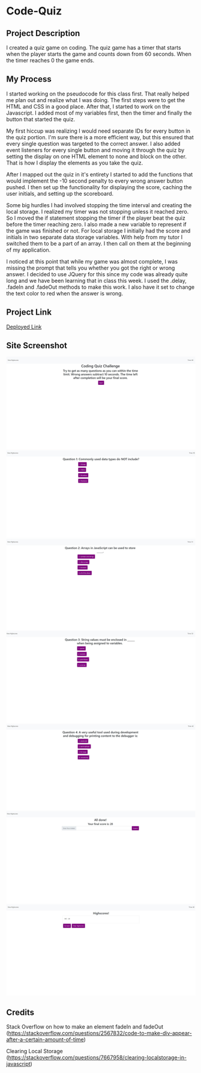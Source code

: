 # Code-Quiz

## Project Description

I created a quiz game on coding. The quiz game has a timer that starts when the player starts the game and counts down from 60 seconds. When the timer reaches 0 the game ends. 

## My Process

I started working on the pseudocode for this class first. That really helped me plan out and realize what I was doing. The first steps were to get the HTML and CSS in a good place. After that, I started to work on the Javascript. I added most of my variables first, then the timer and finally the button that started the quiz.

My first hiccup was realizing I would need separate IDs for every button in the quiz portion. I'm sure there is a more efficient way, but this ensured that every single question was targeted to the correct answer. I also added event listeners for every single button and moving it through the quiz by setting the display on one HTML element to none and block on the other. That is how I display the elements as you take the quiz. 

After I mapped out the quiz in it's entirety I started to add the functions that would implement the -10 second penalty to every wrong answer button pushed. I then set up the functionality for displaying the score, caching the user initials, and setting up the scoreboard. 

Some big hurdles I had involved stopping the time interval and creating the local storage. I realized my timer was not stopping unless it reached zero. So I moved the if statement stopping the timer if the player beat the quiz before the timer reaching zero. I also made a new variable to represent if the game was finished or not. For local storage I initially had the score and initials in two separate data storage variables. With help from my tutor I switched them to be a part of an array. I then call on them at the beginning of my application.

I noticed at this point that while my game was almost complete, I was missing the prompt that tells you whether you got the right or wrong answer. I decided to use JQuery for this since my code was already quite long and we have been learning that in class this week. I used the .delay, .fadeIn and .fadeOut methods to make this work. I also have it set to change the text color to red when the answer is wrong.


## Project Link
[Deployed Link](https://mikecoletta.github.io/Code-Quiz/)

## Site Screenshot
![Screenshot 1](Images\Screenshot1.JPG)
![Screenshot 2](Images\Screenshot2.JPG)
![Screenshot 3](Images\Screenshot3.JPG)
![Screenshot 4](Images\Screenshot4.JPG)
![Screenshot 5](Images\Screenshot5.JPG)
![Screenshot 6](Images\Screenshot6.JPG)
![Screenshot 7](Images\Screenshot7.JPG)

## Credits
Stack Overflow on how to make an element fadeIn and fadeOut (https://stackoverflow.com/questions/2567832/code-to-make-div-appear-after-a-certain-amount-of-time)

Clearing Local Storage (https://stackoverflow.com/questions/7667958/clearing-localstorage-in-javascript)